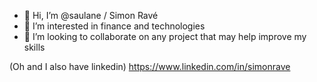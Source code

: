 - 👋 Hi, I’m @saulane / Simon Ravé
- 👀 I’m interested in finance and technologies
- 💞️ I’m looking to collaborate on any project that may help improve my skills 

(Oh and I also have linkedin)
https://www.linkedin.com/in/simonrave
